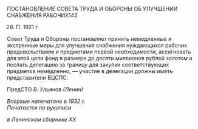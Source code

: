 ПОСТАНОВЛЕНИЕ СОВЕТА ТРУДА И ОБОРОНЫ ОБ УЛУЧШЕНИИ СНАБЖЕНИЯ РАБОЧИХ143

28. П. 1921 г.

Совет Труда и Обороны постановляет принять немедленные и экстренные меры для улучшения снабжения нуждающихся рабочих продовольствием и предметами первой необходимости, ассигновать для этой цели фонд в размере до _десяти_ миллионов руб­лей _золотом_ и послать делегацию за границу для закупки соответствующих предметов немедленно, — участие в делегации должны иметь представители ВЦСПС.

ПредСТО _В. Ульянов (Ленин)_

_Впервые напечатано в 1932 г.                                                             Печатается по рукописи_

_в Ленинском сборнике_ _XX_